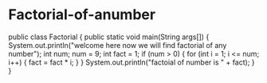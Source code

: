 # Factorial-of-anumber
public class Factorial {
    public static void main(String args[]) {
        System.out.println("welcome here now we will find factorial of any number");
        int num;
        num = 9;
        int fact = 1;
        if (num > 0) {
            for (int i = 1; i <= num; i++) {
                fact = fact * i;
            }
        }
        System.out.println("factoial of number is           " + fact);
    }
}

